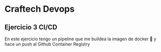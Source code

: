 # Craftech Devops
## Ejercicio 3 CI/CD

En este ejercicio tengo un pipeline que me buildea la imagen de docker **🐳** y hace un push al Github Container Registry
